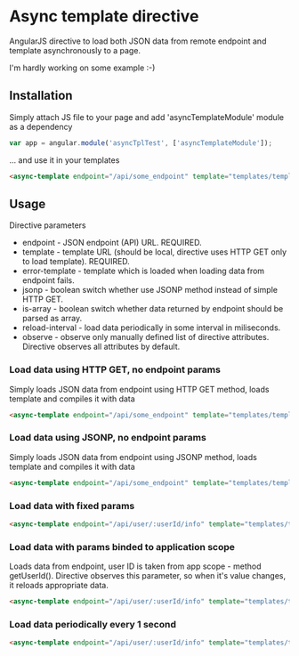 # Async template directive

AngularJS directive to load both JSON data from remote endpoint and template asynchronously to a page.

I'm hardly working on some example :-)

## Installation

Simply attach JS file to your page and add 'asyncTemplateModule' module as a dependency

```javascript
var app = angular.module('asyncTplTest', ['asyncTemplateModule']);
```

... and use it in your templates

```html
<async-template endpoint="/api/some_endpoint" template="templates/template.html" />
```


## Usage

Directive parameters

* endpoint - JSON endpoint (API) URL. REQUIRED.
* template - template URL (should be local, directive uses HTTP GET only to load template). REQUIRED.
* error-template - template which is loaded when loading data from endpoint fails.
* jsonp - boolean switch whether use JSONP method instead of simple HTTP GET.
* is-array - boolean switch whether data returned by endpoint should be parsed as array.
* reload-interval - load data periodically in some interval in miliseconds.
* observe - observe only manually defined list of directive attributes. Directive observes all attributes by default.


### Load data using HTTP GET, no endpoint params

Simply loads JSON data from endpoint using HTTP GET method, loads template and compiles it with data

```html
<async-template endpoint="/api/some_endpoint" template="templates/template.html" />
```

### Load data using JSONP, no endpoint params

Simply loads JSON data from endpoint using JSONP method, loads template and compiles it with data

```html
<async-template endpoint="/api/some_endpoint" template="templates/template.html" jsonp="true" error-template="templates/404.html" />
```

### Load data with fixed params

```html
<async-template endpoint="/api/user/:userId/info" template="templates/template.html" userId="1" />
```

### Load data with params binded to application scope

Loads data from endpoint, user ID is taken from app scope - method getUserId(). Directive observes this parameter,
so when it's value changes, it reloads appropriate data.

```html
<async-template endpoint="/api/user/:userId/info" template="templates/template.html" user-id="{{getUserId()}}" />
```

### Load data periodically every 1 second

```html
<async-template endpoint="/api/user/:userId/info" template="templates/template.html" user-id="{{getUserId()}}" reload-interval="1000" />
```